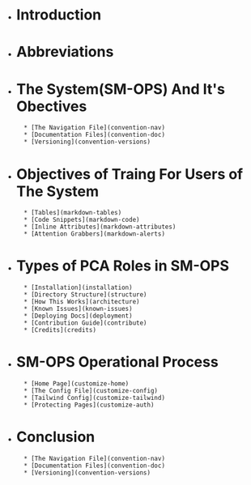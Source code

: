 * # Introduction

* # Abbreviations
	
* # The System(SM-OPS) And It's Obectives
  
      	* [The Navigation File](convention-nav)
      	* [Documentation Files](convention-doc)
      	* [Versioning](convention-versions)

* # Objectives of Traing For Users of The System

      	* [Tables](markdown-tables)
      	* [Code Snippets](markdown-code)
      	* [Inline Attributes](markdown-attributes)
      	* [Attention Grabbers](markdown-alerts)

* # Types of PCA Roles in SM-OPS

      	* [Installation](installation)
      	* [Directory Structure](structure)
      	* [How This Works](architecture)
      	* [Known Issues](known-issues)
      	* [Deploying Docs](deployment)
      	* [Contribution Guide](contribute)
      	* [Credits](credits)

* # SM-OPS Operational Process

      	* [Home Page](customize-home)
      	* [The Config File](customize-config)
      	* [Tailwind Config](customize-tailwind)
      	* [Protecting Pages](customize-auth)
      	
* # Conclusion
  
      	* [The Navigation File](convention-nav)
      	* [Documentation Files](convention-doc)
      	* [Versioning](convention-versions)
